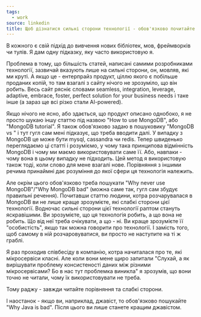 ```yaml
---
tags:
  - work
source: linkedin
title: Щоб дізнатися сильні сторони технології - обов'язково почитайте про слабкі.
---
```

В кожного є свій підхід до вивчення нових бібліотек, мов, фреймворків чи тулів. Я дам одну підказку, яку часто використовую я.

Проблема в тому, що більшість статей, написані самими розробниками технології, зазвичай вказують лише на сильні сторони, он, мовляв, які ми круті. А якщо це - ентерпрайз продукт, ціллю якого є побільше проданих копій, то там взагалі з сайту нічого не зрозуміло, що він робить. Весь сайт рясніє словами seamless, integration, leverage, adaptive, embrace, foster, perfect solution for your business needs і таке інше (а зараз ще всі різко стали AI-powered).

Якщо нічого не ясно, або здається, що продукт описано однобоко, я не просто шукаю іншу статтю під назвою "How to use MongoDB", або "MongoDB tutorial". Я також обов'язково задаю в пошуковику "MongoDB vs " і тут гугл сам мені підказує, що треба вводити далі. У випадку з MongoDB це може бути mysql, cassandra чи redis. Тепер швиденько переглядаємо ці статті і розуміємо, у чому така принципова відмінність MongoDB і чому ми маємо використовувати саме її. Або, навпаки - чому вона в цьому випадку не підходить. Цей метод я використовую також тоді, коли слово для мене взагалі нове. Порівняння з іншими речима принаймні дає розуміння до якої сфери ця технологія належить.

Але окрім цього обов'язково треба пошукати "Why never use MongoDB"/"Why MongoDB bad" (можна саме так, гугл сам збудує правильні речення). Почитавши статтю людини, котра розчарувалася в MongoDB ви не лише краще зрозумієте, які слабкі сторони цієї технології. Водночас сильні сторони цієї технології раптом стануть яскравішими. Ви зрозумієте, що ця технологія робить, а що вона не робить. Що від неї треба очікувати, а що - ні. Ви краще зрозумієте її "особистість", якщо так можна говорити про технології. І замість того, щоб самому в ній розчаровуватися, ви просто не наступите на ті ж граблі.

Я раз проходив співбесіду в компанію, котра начиталася про те, які мікросервіси класні. Але коли вони мене щиро запитали "Слухай, а як вирішувати проблему консистеності даних між різними мікросервісами? Бо в нас тут проблемка виникла" я зрозумів, що вони точно не читали, чому їх використовувати не треба.

Тому раджу - завжди читайте порівняння та слабкі сторони.

І наостанок - якщо ви, наприклад, джавіст, то обов'язково пошукайте "Why Java is bad". Після цього ви лише станете кращим джавістом.  
